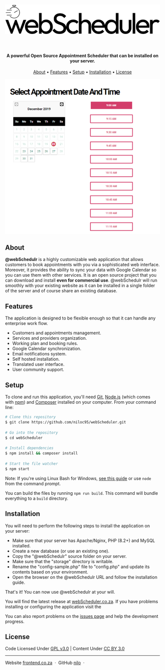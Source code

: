 <h1 align="center">
    <br>
    <a href="https://webschedulr.co.za">
        <img src="https://raw.githubusercontent.com/niloc95/webScheduler/cc73715e37c5f26f5355199aa5868408dade234d/logo_black.png" alt="@webSchedulr" width="600">
    </a>
</h1>

<br>

<h4 align="center">
    A powerful Open Source Appointment Scheduler that can be installed on your server. 
</h4>


<p align="center">
  <a href="#about">About</a> •
  <a href="#features">Features</a> •
  <a href="#setup">Setup</a> •
  <a href="#installation">Installation</a> •
  <a href="#license">License</a>
</p>

![screenshot](screenshot.png)

## About

**@webSchedulr** is a highly customizable web application that allows customers to book appointments with you 
via a sophisticated web interface. Moreover, it provides the ability to sync your data with Google Calendar so you can 
use them with other services. It is an open source project that you can download and install **even for commercial use**. 
@webSchedulr will run smoothly with your existing website as it can be installed in a single folder of the 
server and of course share an existing database.

## Features

The application is designed to be flexible enough so that it can handle any enterprise work flow. 

* Customers and appointments management.
* Services and providers organization.
* Working plan and booking rules.
* Google Calendar synchronization.
* Email notifications system.
* Self hosted installation.
* Translated user interface.
* User community support. 

## Setup

To clone and run this application, you'll need [Git](https://git-scm.com), [Node.js](https://nodejs.org/en/download/) (which comes with [npm](http://npmjs.com)) and [Composer](https://getcomposer.org) installed on your computer. From your command line:

```bash
# Clone this repository
$ git clone https://github.com/niloc95/webScheduler.git

# Go into the repository
$ cd webScheduler

# Install dependencies
$ npm install && composer install

# Start the file watcher
$ npm start
```

Note: If you're using Linux Bash for Windows, [see this guide](https://www.howtogeek.com/261575/how-to-run-graphical-linux-desktop-applications-from-windows-10s-bash-shell/) or use `node` from the command prompt.

You can build the files by running `npm run build`. This command will bundle everything to a `build` directory.

## Installation

You will need to perform the following steps to install the application on your server:

* Make sure that your server has Apache/Nginx, PHP (8.2+) and MySQL installed.
* Create a new database (or use an existing one).
* Copy the "@webSchedulr" source folder on your server.
* Make sure that the "storage" directory is writable.
* Rename the "config-sample.php" file to "config.php" and update its contents based on your environment.
* Open the browser on the @webSchedulr URL and follow the installation guide.

That's it! You can now use @webSchedulr at your will.

You will find the latest release at [webScheduler.co.za](https://webschedulr.co.za).
If you have problems installing or configuring the application visit the

You can also report problems on the [issues page](https://github.com/niloc95/webScheduler/issues)
and help the development progress.

## License 

Code Licensed Under [GPL v3.0](https://www.gnu.org/licenses/gpl-3.0.en.html) | Content Under [CC BY 3.0](https://creativecommons.org/licenses/by/3.0/)

---

Website [frontend.co.za](https://frontend.co.za) &nbsp;&middot;&nbsp;
GitHub [nilo](https://github.com/nilo95) &nbsp;&middot;&nbsp;
